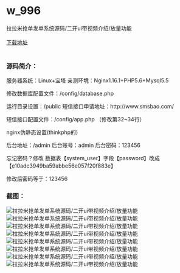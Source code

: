 # w_996
拉拉米抢单发单系统源码/二开ui带视频介绍/放量功能
<br/></br>
[下载地址](https://www.uuid2.com/996.html "下载地址")
<br/></br>
<h3>源码简介：</h3>
<p>服务器系统：Linux+宝塔  亲测环境：Nginx1.16.1+PHP5.6+Mysql5.5  <p>
<p>修改数据库配置文件：/config/database.php<p>
<p>运行目录设置：/public  短信接口申请地址：http://www.smsbao.com/ <p>
<p>短信接口配置文件：/config/app.php   （修改第32~34行）<p>
<p>nginx伪静态设置(thinkphp的)<p>
<p>后台地址：/admin 后台账号：admin 后台密码：123456<p>
<p>忘记密码？修改 数据表【system_user】字段【password】改成【e10adc3949ba59abbe56e057f20f883e】<p>
<p>修改后密码等于：123456<p>
<p> <p>
<p> <p>
<p> <p>
<h3>截图：</h3>
<img src="https://www.uuid2.com/wp-content/uploads/img/202105/9fb16de205.png" alt="拉拉米抢单发单系统源码/二开ui带视频介绍/放量功能"><img src="https://www.uuid2.com/wp-content/uploads/img/202105/36e255c291.png" alt="拉拉米抢单发单系统源码/二开ui带视频介绍/放量功能"><img src="https://www.uuid2.com/wp-content/uploads/img/202105/0977801468.png" alt="拉拉米抢单发单系统源码/二开ui带视频介绍/放量功能"><img src="https://www.uuid2.com/wp-content/uploads/img/202105/0977801837.png" alt="拉拉米抢单发单系统源码/二开ui带视频介绍/放量功能"><img src="https://www.uuid2.com/wp-content/uploads/img/202105/eec4e4d161.png" alt="拉拉米抢单发单系统源码/二开ui带视频介绍/放量功能"><img src="https://www.uuid2.com/wp-content/uploads/img/202105/d030f1b354.png" alt="拉拉米抢单发单系统源码/二开ui带视频介绍/放量功能"><img src="https://www.uuid2.com/wp-content/uploads/img/202105/cacf4f3917.png" alt="拉拉米抢单发单系统源码/二开ui带视频介绍/放量功能"><img src="https://www.uuid2.com/wp-content/uploads/img/202105/b536490705.png" alt="拉拉米抢单发单系统源码/二开ui带视频介绍/放量功能">
